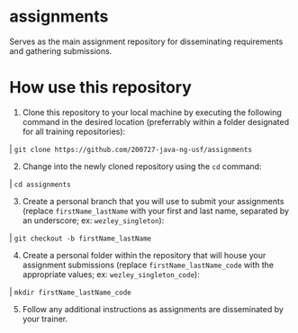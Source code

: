 # assignments

Serves as the main assignment repository for disseminating requirements and gathering submissions.

# How use this repository

1. Clone this repository to your local machine by executing the following command in the desired location (preferrably within a folder designated for all training repositories): 

| `git clone https://github.com/200727-java-ng-usf/assignments`

2. Change into the newly cloned repository using the `cd` command:

| `cd assignments`

3. Create a personal branch that you will use to submit your assignments (replace `firstName_lastName` with your first and last name, separated by an underscore; ex: `wezley_singleton`):

| `git checkout -b firstName_lastName`

4. Create a personal folder within the repository that will house your assignment submissions (replace `firstName_lastName_code` with the appropriate values; ex: `wezley_singleton_code`):

| `mkdir firstName_lastName_code`

5. Follow any additional instructions as assignments are disseminated by your trainer. 


